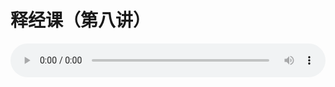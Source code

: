 # 释经课（第八讲）

<audio style="width: 100%;" preload="false" controls controlslist="nodownload"><source src="//cdn.wechat.edu.pl/audio/mp3/old/21883.mp3" type="audio/mpeg">Your browser does not support the audio element.</audio>


